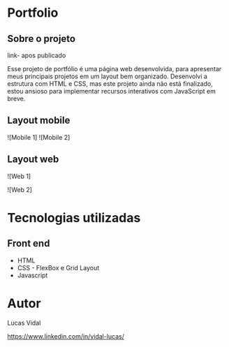 # Portfolio

## Sobre o projeto

link- apos publicado

Esse projeto de portfólio é uma página web desenvolvida, para apresentar meus principais projetos em um layout bem organizado. Desenvolvi a estrutura com HTML e  CSS, mas este projeto ainda não está finalizado, estou ansioso para implementar recursos interativos com JavaScript em breve.

## Layout mobile
![Mobile 1] ![Mobile 2]

## Layout web
![Web 1]

![Web 2]


# Tecnologias utilizadas

## Front end
- HTML
- CSS - FlexBox e Grid Layout
- Javascript

# Autor

Lucas Vidal

https://www.linkedin.com/in/vidal-lucas/
